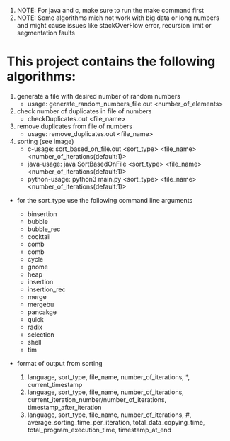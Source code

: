 1. NOTE: For java and c, make sure to run the make command first
2. NOTE: Some algorithms mich not work with big data or long numbers and might cause issues like stackOverFlow error, recursion limit or segmentation faults
# This project contains the following algorithms:
1. generate a file with desired number of random numbers
	* usage: generate_random_numbers_file.out <number_of_elements>
2. check number of duplicates in file of numbers
	* checkDuplicates.out <file_name>
3. remove duplicates from file of numbers
	* usage: remove_duplicates.out <file_name>
4. sorting (see image)
	* c-usage: sort_based_on_file.out <sort_type> <file_name> <number_of_iterations(default:1)>
	* java-usage: java SortBasedOnFile <sort_type> <file_name> <number_of_iterations(default:1)>
	* python-usage: python3 main.py <sort_type> <file_name> <number_of_iterations(default:1)>

* for the sort_type use the following command line arguments
	* binsertion
	* bubble
	* bubble_rec
	* cocktail
	* comb
	* comb
	* cycle
	* gnome
	* heap
	* insertion
	* insertion_rec
	* merge
	* mergebu
	* pancakge
	* quick
	* radix
	* selection
	* shell
	* tim

* format of output from sorting
	1. language, sort_type, file_name, number_of_iterations, *, current_timestamp
	2. language, sort_type, file_name, number_of_iterations, current_iteration_number/number_of_iterations, timestamp_after_iteration
	3. language, sort_type, file_name, number_of_iterations, #, average_sorting_time_per_iteration, total_data_copying_time, total_program_execution_time, timestamp_at_end
